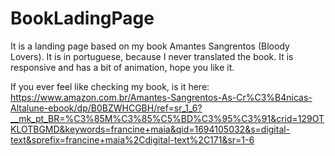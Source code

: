 # BookLadingPage
It is a landing page based on my book Amantes Sangrentos (Bloody Lovers). It is in portuguese, because I never translated the book. It is responsive and has a bit of animation, hope you like it.

If you ever feel like checking my book, is it here:
https://www.amazon.com.br/Amantes-Sangrentos-As-Cr%C3%B4nicas-Altalune-ebook/dp/B0BZWHCGBH/ref=sr_1_6?__mk_pt_BR=%C3%85M%C3%85%C5%BD%C3%95%C3%91&crid=129OTKLOTBGMD&keywords=francine+maia&qid=1694105032&s=digital-text&sprefix=francine+maia%2Cdigital-text%2C171&sr=1-6
